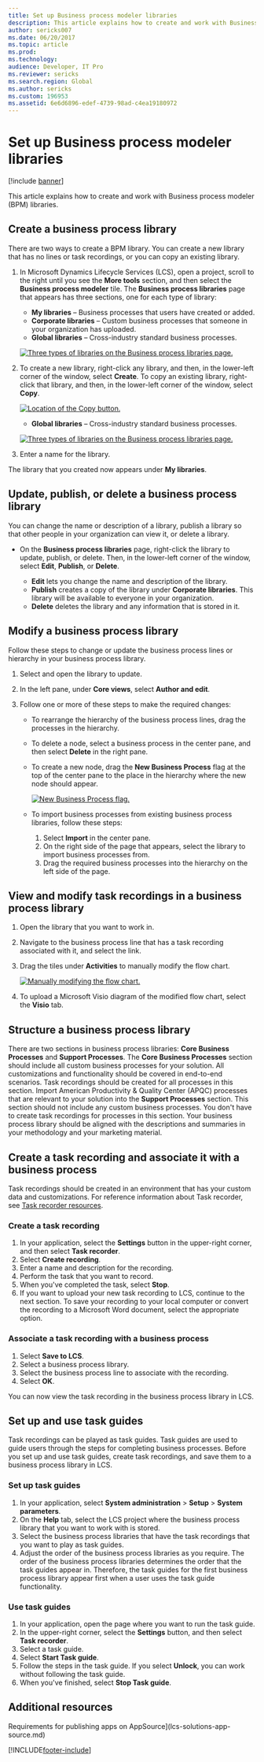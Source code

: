 ```yaml
---
title: Set up Business process modeler libraries
description: This article explains how to create and work with Business process modeler (BPM) libraries.
author: sericks007
ms.date: 06/20/2017
ms.topic: article
ms.prod: 
ms.technology: 
audience: Developer, IT Pro
ms.reviewer: sericks
ms.search.region: Global
ms.author: sericks
ms.custom: 196953
ms.assetid: 6e6d6896-edef-4739-98ad-c4ea19180972
---
```


# Set up Business process modeler libraries

[!include [banner](../includes/banner.md)]

This article explains how to create and work with Business process modeler (BPM) libraries.

## Create a business process library

There are two ways to create a BPM library. You can create a new library that has no lines or task recordings, or you can copy an existing library.

1.  In Microsoft Dynamics Lifecycle Services (LCS), open a project, scroll to the right until you see the **More tools** section, and then select the **Business process modeler** tile. The **Business process libraries** page that appears has three sections, one for each type of library:

    -   **My libraries** – Business processes that users have created or added.
    -   **Corporate libraries** – Custom business processes that someone in your organization has uploaded.
    -   **Global libraries** – Cross-industry standard business processes.

    [![Three types of libraries on the Business process libraries page.](./media/bpm_02.png)](./media/bpm_02.png)

2.  To create a new library, right-click any library, and then, in the lower-left corner of the window, select **Create**. To copy an existing library, right-click that library, and then, in the lower-left corner of the window, select **Copy**.

    [![Location of the Copy button.](./media/bpm_03.png)](./media/bpm_03.png)

    -   **Global libraries** – Cross-industry standard business processes. 
    
    [![Three types of libraries on the Business process libraries page.](./media/bpm_02.png)](./media/bpm_02.png)

3.  Enter a name for the library.

The library that you created now appears under **My libraries**.

## Update, publish, or delete a business process library
You can change the name or description of a library, publish a library so that other people in your organization can view it, or delete a library.

-   On the **Business process libraries** page, right-click the library to update, publish, or delete. Then, in the lower-left corner of the window, select **Edit**, **Publish**, or **Delete**.

    -   **Edit** lets you change the name and description of the library.
    -   **Publish** creates a copy of the library under **Corporate libraries**. This library will be available to everyone in your organization.
    -   **Delete** deletes the library and any information that is stored in it.

## Modify a business process library
Follow these steps to change or update the business process lines or hierarchy in your business process library.

1.  Select and open the library to update.
2.  In the left pane, under **Core views**, select **Author and edit**.
3.  Follow one or more of these steps to make the required changes:

    -   To rearrange the hierarchy of the business process lines, drag the processes in the hierarchy.
    -   To delete a node, select a business process in the center pane, and then select **Delete** in the right pane.
    -   To create a new node, drag the **New Business Process** flag at the top of the center pane to the place in the hierarchy where the new node should appear.

        [![New Business Process flag.](./media/bpm_06.png)](./media/bpm_06.png)

    -   To import business processes from existing business process libraries, follow these steps:

        1.  Select **Import** in the center pane.
        2.  On the right side of the page that appears, select the library to import business processes from.
        3.  Drag the required business processes into the hierarchy on the left side of the page.

## View and modify task recordings in a business process library
1.  Open the library that you want to work in.
2.  Navigate to the business process line that has a task recording associated with it, and select the link.
3.  Drag the tiles under **Activities** to manually modify the flow chart.

    [![Manually modifying the flow chart.](./media/bpm_09.png)](./media/bpm_09.png)

4.  To upload a Microsoft Visio diagram of the modified flow chart, select the **Visio** tab.

## Structure a business process library
There are two sections in business process libraries: **Core Business Processes** and **Support Processes**. The **Core Business Processes** section should include all custom business processes for your solution. All customizations and functionality should be covered in end-to-end scenarios. Task recordings should be created for all processes in this section. Import American Productivity & Quality Center (APQC) processes that are relevant to your solution into the **Support Processes** section. This section should not include any custom business processes. You don't have to create task recordings for processes in this section. Your business process library should be aligned with the descriptions and summaries in your methodology and your marketing material.

## Create a task recording and associate it with a business process

Task recordings should be created in an environment that has your custom data and customizations. For reference information about Task recorder, see [Task recorder resources](../user-interface/task-recorder.md).

### Create a task recording

1.  In your application, select the **Settings** button in the upper-right corner, and then select **Task recorder**.
2.  Select **Create recording**.
3.  Enter a name and description for the recording.
4.  Perform the task that you want to record.
5.  When you've completed the task, select **Stop**.
6.  If you want to upload your new task recording to LCS, continue to the next section. To save your recording to your local computer or convert the recording to a Microsoft Word document, select the appropriate option.

### Associate a task recording with a business process

1.  Select **Save to LCS**.
2.  Select a business process library.
3.  Select the business process line to associate with the recording.
4.  Select **OK**.

You can now view the task recording in the business process library in LCS.

## Set up and use task guides
Task recordings can be played as task guides. Task guides are used to guide users through the steps for completing business processes. Before you set up and use task guides, create task recordings, and save them to a business process library in LCS.

### Set up task guides

1.  In your application, select **System administration** &gt; **Setup** &gt; **System parameters**.
2.  On the **Help** tab, select the LCS project where the business process library that you want to work with is stored.
3.  Select the business process libraries that have the task recordings that you want to play as task guides.
4.  Adjust the order of the business process libraries as you require. The order of the business process libraries determines the order that the task guides appear in. Therefore, the task guides for the first business process library appear first when a user uses the task guide functionality.

### Use task guides

1.  In your application, open the page where you want to run the task guide.
2.  In the upper-right corner, select the **Settings** button, and then select **Task recorder**.
3.  Select a task guide.
4.  Select **Start Task guide**.
5.  Follow the steps in the task guide. If you select **Unlock**, you can work without following the task guide.
6.  When you've finished, select **Stop Task guide**.

## Additional resources

Requirements for publishing apps on AppSource](lcs-solutions-app-source.md)


[!INCLUDE[footer-include](../../../includes/footer-banner.md)]
